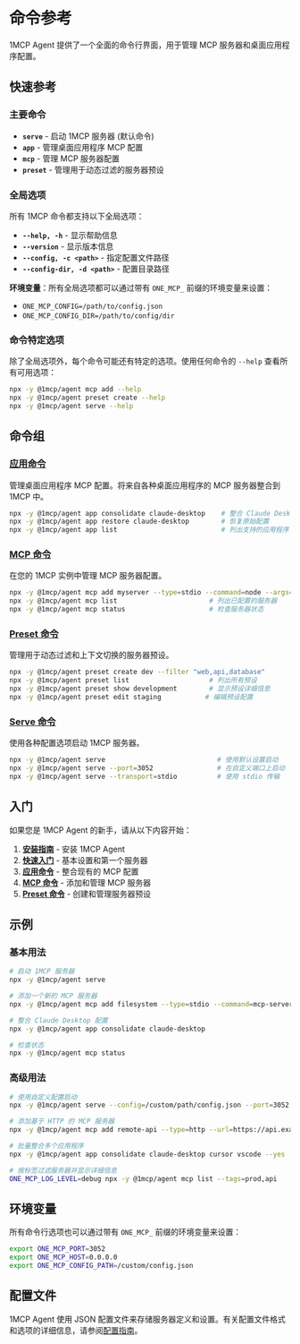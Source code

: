 # 命令参考

1MCP Agent 提供了一个全面的命令行界面，用于管理 MCP 服务器和桌面应用程序配置。

## 快速参考

### 主要命令

- **`serve`** - 启动 1MCP 服务器 (默认命令)
- **`app`** - 管理桌面应用程序 MCP 配置
- **`mcp`** - 管理 MCP 服务器配置
- **`preset`** - 管理用于动态过滤的服务器预设

### 全局选项

所有 1MCP 命令都支持以下全局选项：

- **`--help, -h`** - 显示帮助信息
- **`--version`** - 显示版本信息
- **`--config, -c <path>`** - 指定配置文件路径
- **`--config-dir, -d <path>`** - 配置目录路径

**环境变量**：所有全局选项都可以通过带有 `ONE_MCP_` 前缀的环境变量来设置：

- `ONE_MCP_CONFIG=/path/to/config.json`
- `ONE_MCP_CONFIG_DIR=/path/to/config/dir`

### 命令特定选项

除了全局选项外，每个命令可能还有特定的选项。使用任何命令的 `--help` 查看所有可用选项：

```bash
npx -y @1mcp/agent mcp add --help
npx -y @1mcp/agent preset create --help
npx -y @1mcp/agent serve --help
```

## 命令组

### [应用命令](./app/)

管理桌面应用程序 MCP 配置。将来自各种桌面应用程序的 MCP 服务器整合到 1MCP 中。

```bash
npx -y @1mcp/agent app consolidate claude-desktop    # 整合 Claude Desktop 服务器
npx -y @1mcp/agent app restore claude-desktop        # 恢复原始配置
npx -y @1mcp/agent app list                          # 列出支持的应用程序
```

### [MCP 命令](./mcp/)

在您的 1MCP 实例中管理 MCP 服务器配置。

```bash
npx -y @1mcp/agent mcp add myserver --type=stdio --command=node --args=server.js
npx -y @1mcp/agent mcp list                       # 列出已配置的服务器
npx -y @1mcp/agent mcp status                     # 检查服务器状态
```

### [Preset 命令](./preset/)

管理用于动态过滤和上下文切换的服务器预设。

```bash
npx -y @1mcp/agent preset create dev --filter "web,api,database"
npx -y @1mcp/agent preset list                    # 列出所有预设
npx -y @1mcp/agent preset show development        # 显示预设详细信息
npx -y @1mcp/agent preset edit staging           # 编辑预设配置
```

### [Serve 命令](./serve)

使用各种配置选项启动 1MCP 服务器。

```bash
npx -y @1mcp/agent serve                            # 使用默认设置启动
npx -y @1mcp/agent serve --port=3052                # 在自定义端口上启动
npx -y @1mcp/agent serve --transport=stdio          # 使用 stdio 传输
```

## 入门

如果您是 1MCP Agent 的新手，请从以下内容开始：

1. **[安装指南](../guide/installation)** - 安装 1MCP Agent
2. **[快速入门](../guide/quick-start)** - 基本设置和第一个服务器
3. **[应用命令](./app/)** - 整合现有的 MCP 配置
4. **[MCP 命令](./mcp/)** - 添加和管理 MCP 服务器
5. **[Preset 命令](./preset/)** - 创建和管理服务器预设

## 示例

### 基本用法

```bash
# 启动 1MCP 服务器
npx -y @1mcp/agent serve

# 添加一个新的 MCP 服务器
npx -y @1mcp/agent mcp add filesystem --type=stdio --command=mcp-server-filesystem

# 整合 Claude Desktop 配置
npx -y @1mcp/agent app consolidate claude-desktop

# 检查状态
npx -y @1mcp/agent mcp status
```

### 高级用法

```bash
# 使用自定义配置启动
npx -y @1mcp/agent serve --config=/custom/path/config.json --port=3052

# 添加基于 HTTP 的 MCP 服务器
npx -y @1mcp/agent mcp add remote-api --type=http --url=https://api.example.com/mcp

# 批量整合多个应用程序
npx -y @1mcp/agent app consolidate claude-desktop cursor vscode --yes

# 按标签过滤服务器并显示详细信息
ONE_MCP_LOG_LEVEL=debug npx -y @1mcp/agent mcp list --tags=prod,api
```

## 环境变量

所有命令行选项也可以通过带有 `ONE_MCP_` 前缀的环境变量来设置：

```bash
export ONE_MCP_PORT=3052
export ONE_MCP_HOST=0.0.0.0
export ONE_MCP_CONFIG_PATH=/custom/config.json
```

## 配置文件

1MCP Agent 使用 JSON 配置文件来存储服务器定义和设置。有关配置文件格式和选项的详细信息，请参阅[配置指南](../guide/essentials/configuration)。
